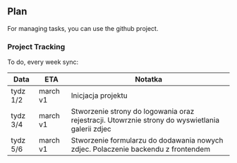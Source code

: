 ## Plan

For managing tasks, you can use the github project.

### Project Tracking

To do, every week sync:

Data   |  ETA                 | Notatka            |
-------|----------------------|--------------------|
tydz 1/2 | march v1           | Inicjacja projektu |
tydz 3/4 | march v1           | Stworzenie strony do logowania oraz rejestracji. Utowrznie strony do wyswietlania galerii zdjec                    |
tydz 5/6 | march v1           | Stworzenie formularzu do dodawania nowych zdjec. Polaczenie backendu z frontendem                  |
